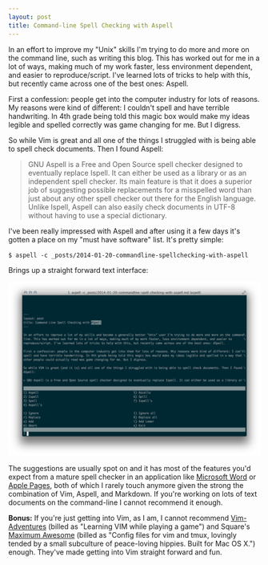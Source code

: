 ```yaml
---
layout: post
title: Command-line Spell Checking with Aspell
---
```


In an effort to improve my "Unix" skills I'm trying to do more and more on the command line, such as writing this blog. This has worked out for me in a lot of ways, making much of my work faster, less environment dependent, and easier to reproduce/script. I've learned lots of tricks to help with this, but recently came across one of the best ones: Aspell.

First a confession: people get into the computer industry for lots of reasons. My reasons were kind of different: I couldn't spell and have terrible handwriting. In 4th grade being told this magic box would make my ideas legible and spelled correctly was game changing for me. But I digress.

So while Vim is great and all one of the things I struggled with is being able to spell check documents. Then I found Aspell:

> GNU Aspell is a Free and Open Source spell checker designed to eventually replace Ispell. It can either be used as a library or as an independent spell checker. Its main feature is that it does a superior job of suggesting possible replacements for a misspelled word than just about any other spell checker out there for the English language. Unlike Ispell, Aspell can also easily check documents in UTF-8 without having to use a special dictionary.

I've been really impressed with Aspell and after using it a few days it's gotten a place on my "must have software" list. It's pretty simple:

```
$ aspell -c _posts/2014-01-20-commandline-spellchecking-with-aspell
```

Brings up a straight forward text interface:

<img src="./public/aspell.png" alt="aspell" style="width: 700px;"/>

The suggestions are usually spot on and it has most of the features you'd expect from a mature spell checker in an application like [Microsoft Word](http://office.microsoft.com/en-us/word/) or [Apple Pages](http://www.apple.com/mac/pages/), both of which I rarely touch anymore given the strong the combination of Vim, Aspell, and Markdown. If you're working on lots of text documents on the command-line I cannot recommend it enough.

**Bonus:** If you're just getting into Vim, as I am, I cannot recommend [Vim-Adventures](http://vim-adventures.com) (billed as "Learning VIM while playing a game") and Square's [Maximum Awesome](https://github.com/square/maximum-awesome) (billed as "Config files for vim and tmux, lovingly tended by a small subculture of peace-loving hippies. Built for Mac OS X.") enough. They've made getting into Vim straight forward and fun.